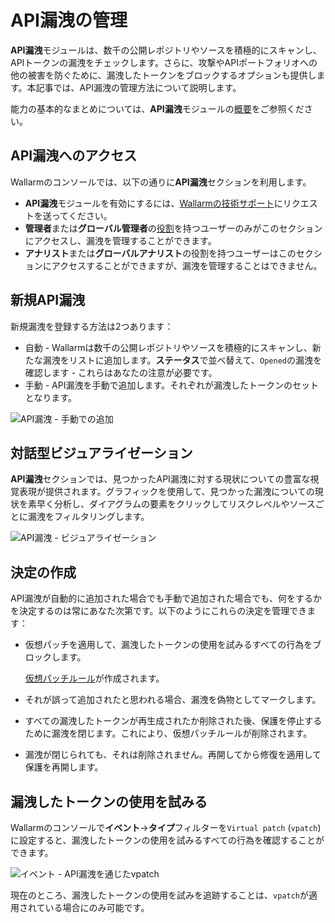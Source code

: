 # API漏洩の管理

**API漏洩**モジュールは、数千の公開レポジトリやソースを積極的にスキャンし、APIトークンの漏洩をチェックします。さらに、攻撃やAPIポートフォリオへの他の被害を防ぐために、漏洩したトークンをブロックするオプションも提供します。本記事では、API漏洩の管理方法について説明します。

能力の基本的なまとめについては、**API漏洩**モジュールの[概要](../api-attack-surface/api-leaks)をご参照ください。

## API漏洩へのアクセス

Wallarmのコンソールでは、以下の通りに**API漏洩**セクションを利用します。

* **API漏洩**モジュールを有効にするには、[Wallarmの技術サポート](mailto:support@wallarm.com)にリクエストを送ってください。
* **管理者**または**グローバル管理者**の[役割](../user-guides/settings/users.md#user-roles)を持つユーザーのみがこのセクションにアクセスし、漏洩を管理することができます。
* **アナリスト**または**グローバルアナリスト**の役割を持つユーザーはこのセクションにアクセスすることができますが、漏洩を管理することはできません。

## 新規API漏洩

新規漏洩を登録する方法は2つあります：

* 自動 - Wallarmは数千の公開レポジトリやソースを積極的にスキャンし、新たな漏洩をリストに追加します。**ステータス**で並べ替えて、`Opened`の漏洩を確認します - これらはあなたの注意が必要です。
* 手動 - API漏洩を手動で追加します。それぞれが漏洩したトークンのセットとなります。

![API漏洩 - 手動での追加](../images/api-attack-surface/api-leaks-add-manually.png)

## 対話型ビジュアライゼーション

**API漏洩**セクションでは、見つかったAPI漏洩に対する現状についての豊富な視覚表現が提供されます。グラフィックを使用して、見つかった漏洩についての現状を素早く分析し、ダイアグラムの要素をクリックしてリスクレベルやソースごとに漏洩をフィルタリングします。

![API漏洩 - ビジュアライゼーション](../images/api-attack-surface/api-leaks-visual.png)

## 決定の作成

API漏洩が自動的に追加された場合でも手動で追加された場合でも、何をするかを決定するのは常にあなた次第です。以下のようにこれらの決定を管理できます：

* 仮想パッチを適用して、漏洩したトークンの使用を試みるすべての行為をブロックします。

    [仮想パッチルール](../user-guides/rules/vpatch-rule.md)が作成されます。

* それが誤って追加されたと思われる場合、漏洩を偽物としてマークします。
* すべての漏洩したトークンが再生成されたか削除された後、保護を停止するために漏洩を閉じます。これにより、仮想パッチルールが削除されます。
* 漏洩が閉じられても、それは削除されません。再開してから修復を適用して保護を再開します。

## 漏洩したトークンの使用を試みる

Wallarmのコンソールで**イベント**→**タイプ**フィルターを`Virtual patch` (`vpatch`)に設定すると、漏洩したトークンの使用を試みるすべての行為を確認することができます。

![イベント - API漏洩を通じたvpatch](../images/api-attack-surface/api-leaks-in-events.png)

現在のところ、漏洩したトークンの使用を試みを追跡することは、`vpatch`が適用されている場合にのみ可能です。